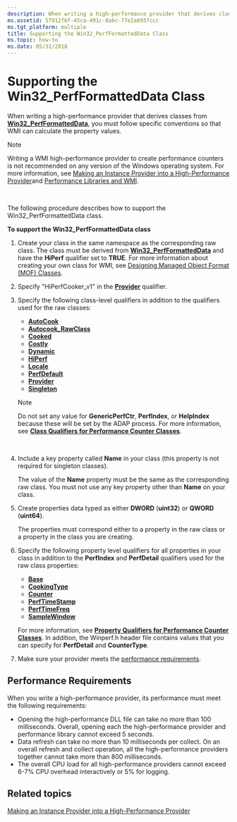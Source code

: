 ```yaml
---
description: When writing a high-performance provider that derives classes from Win32\_PerfFormattedData, you must follow specific conventions so that WMI can calculate the property values.
ms.assetid: 57912f6f-45ca-491c-8a6c-77e2a6937ccc
ms.tgt_platform: multiple
title: Supporting the Win32_PerfFormattedData Class
ms.topic: how-to
ms.date: 05/31/2018
---
```


# Supporting the Win32\_PerfFormattedData Class

When writing a high-performance provider that derives classes from [**Win32\_PerfFormattedData**](/windows/desktop/CIMWin32Prov/win32-perfformatteddata), you must follow specific conventions so that WMI can calculate the property values.

> [!Note]  
> Writing a WMI high-performance provider to create performance counters is not recommended on any version of the Windows operating system. For more information, see [Making an Instance Provider into a High-Performance Provider](making-an-instance-provider-into-a-high-performance-provider.md)and [Performance Libraries and WMI](performance-libraries-and-wmi.md).

 

The following procedure describes how to support the Win32\_PerfFormattedData class.

**To support the Win32\_PerfFormattedData class**

1.  Create your class in the same namespace as the corresponding raw class. The class must be derived from [**Win32\_PerfFormattedData**](/windows/desktop/CIMWin32Prov/win32-perfformatteddata) and have the **HiPerf** qualifier set to **TRUE**. For more information about creating your own class for WMI, see [Designing Managed Object Format (MOF) Classes](designing-managed-object-format--mof--classes.md).
2.  Specify "HiPerfCooker\_v1" in the [**Provider**](class-qualifiers-for-performance-counter-classes.md) qualifier.
3.  Specify the following class-level qualifiers in addition to the qualifiers used for the raw classes:

    -   [**AutoCook**](class-qualifiers-for-performance-counter-classes.md)
    -   [**Autocook\_RawClass**](class-qualifiers-for-performance-counter-classes.md)
    -   [**Cooked**](class-qualifiers-for-performance-counter-classes.md)
    -   [**Costly**](class-qualifiers-for-performance-counter-classes.md)
    -   [**Dynamic**](dynamic-qualifier.md)
    -   [**HiPerf**](class-qualifiers-for-performance-counter-classes.md)
    -   [**Locale**](class-qualifiers-for-performance-counter-classes.md)
    -   [**PerfDefault**](class-qualifiers-for-performance-counter-classes.md)
    -   [**Provider**](class-qualifiers-for-performance-counter-classes.md)
    -   [**Singleton**](standard-wmi-qualifiers.md)

    > [!Note]  
    > Do not set any value for **GenericPerfCtr**, **PerfIndex**, or **HelpIndex** because these will be set by the ADAP process. For more information, see [**Class Qualifiers for Performance Counter Classes**](class-qualifiers-for-performance-counter-classes.md).

     

4.  Include a key property called **Name** in your class (this property is not required for singleton classes).

    The value of the **Name** property must be the same as the corresponding raw class. You must not use any key property other than **Name** on your class.

5.  Create properties data typed as either **DWORD** (**uint32**) or **QWORD** (**uint64**).

    The properties must correspond either to a property in the raw class or a property in the class you are creating.

6.  Specify the following property level qualifiers for all properties in your class in addition to the **PerfIndex** and **PerfDetail** qualifiers used for the raw class properties:

    -   [**Base**](property-qualifiers-for-performance-counter-classes.md)
    -   [**CookingType**](property-qualifiers-for-performance-counter-classes.md)
    -   [**Counter**](property-qualifiers-for-performance-counter-classes.md)
    -   [**PerfTimeStamp**](property-qualifiers-for-performance-counter-classes.md)
    -   [**PerfTimeFreq**](property-qualifiers-for-performance-counter-classes.md)
    -   [**SampleWindow**](property-qualifiers-for-performance-counter-classes.md)

    For more information, see [**Property Qualifiers for Performance Counter Classes**](property-qualifiers-for-performance-counter-classes.md). In addition, the Winperf.h header file contains values that you can specify for **PerfDetail** and **CounterType**.

7.  Make sure your provider meets the [performance requirements](#performance-requirements).

## Performance Requirements

When you write a high-performance provider, its performance must meet the following requirements:

-   Opening the high-performance DLL file can take no more than 100 milliseconds. Overall, opening each the high-performance provider and performance library cannot exceed 5 seconds.
-   Data refresh can take no more than 10 milliseconds per collect. On an overall refresh and collect operation, all the high-performance providers together cannot take more than 800 milliseconds.
-   The overall CPU load for all high-performance providers cannot exceed 6-7% CPU overhead interactively or 5% for logging.

## Related topics

<dl> <dt>

[Making an Instance Provider into a High-Performance Provider](making-an-instance-provider-into-a-high-performance-provider.md)
</dt> </dl>

 

 
